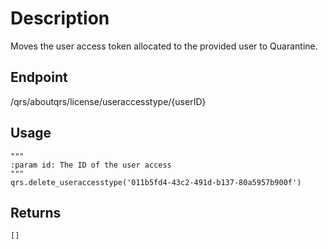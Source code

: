 # Description
Moves the user access token allocated to the provided user to Quarantine.

## Endpoint
/qrs/aboutqrs/license/useraccesstype/{userID}
## Usage
```
"""
:param id: The ID of the user access
"""
qrs.delete_useraccesstype('011b5fd4-43c2-491d-b137-80a5957b900f')
```
## Returns
```
[]
```
